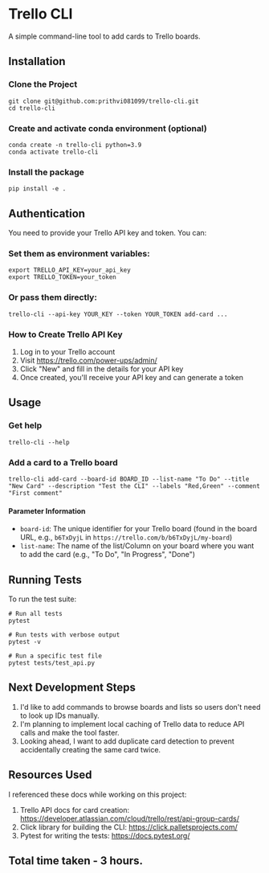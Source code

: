 # Trello CLI

A simple command-line tool to add cards to Trello boards.

## Installation

### Clone the Project
```
git clone git@github.com:prithvi081099/trello-cli.git
cd trello-cli
```

### Create and activate conda environment (optional)
```
conda create -n trello-cli python=3.9
conda activate trello-cli
```

### Install the package
```
pip install -e .
```


## Authentication

You need to provide your Trello API key and token. You can:

### Set them as environment variables:
   ```
   export TRELLO_API_KEY=your_api_key
   export TRELLO_TOKEN=your_token
   ```

### Or pass them directly:
   ```
   trello-cli --api-key YOUR_KEY --token YOUR_TOKEN add-card ...
   ```

### How to Create Trello API Key
1. Log in to your Trello account
2. Visit https://trello.com/power-ups/admin/
3. Click "New" and fill in the details for your API key
4. Once created, you'll receive your API key and can generate a token

## Usage

### Get help
```
trello-cli --help
```

### Add a card to a Trello board
```
trello-cli add-card --board-id BOARD_ID --list-name "To Do" --title "New Card" --description "Test the CLI" --labels "Red,Green" --comment "First comment"
```

#### Parameter Information
- `board-id`: The unique identifier for your Trello board (found in the board URL, e.g., `b6TxDyjL` in `https://trello.com/b/b6TxDyjL/my-board`)
- `list-name`: The name of the list/Column on your board where you want to add the card (e.g., "To Do", "In Progress", "Done")

## Running Tests
To run the test suite:
```
# Run all tests
pytest

# Run tests with verbose output
pytest -v

# Run a specific test file
pytest tests/test_api.py
```

## Next Development Steps 
1) I'd like to add commands to browse boards and lists so users don't need to look up IDs manually. 
2) I'm planning to implement local caching of Trello data to reduce API calls and make the tool faster. 
3) Looking ahead, I want to add duplicate card detection to prevent accidentally creating the same card twice. 

## Resources Used 
I referenced these docs while working on this project: 
1) Trello API docs for card creation: https://developer.atlassian.com/cloud/trello/rest/api-group-cards/ 
2) Click library for building the CLI: https://click.palletsprojects.com/ 
3) Pytest for writing the tests: https://docs.pytest.org/ 

## Total time taken - 3 hours.